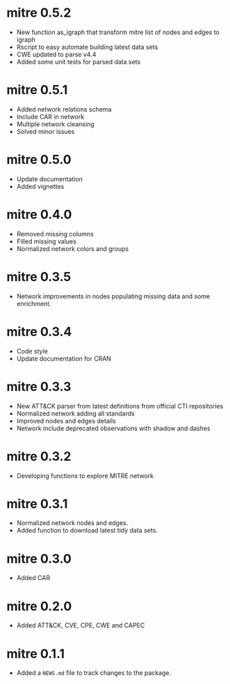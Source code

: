 # mitre 0.5.2
* New function as_igraph that transform mitre list of nodes and edges to igraph
* Rscript to easy automate building latest data sets
* CWE updated to parse v4.4
* Added some unit tests for parsed data sets

# mitre 0.5.1
* Added network relations schema
* Include CAR in network
* Multiple network cleansing
* Solved minor issues

# mitre 0.5.0
* Update documentation
* Added vignettes

# mitre 0.4.0
* Removed missing columns
* Filled missing values
* Normalized network colors and groups

# mitre 0.3.5
* Network improvements in nodes populating missing data and some enrichment.

# mitre 0.3.4
* Code style
* Update documentation for CRAN

# mitre 0.3.3
* New ATT&CK parser from latest definitions from official CTI repositories
* Normalized network adding all standards
* Improved nodes and edges details
* Network include deprecated observations with shadow and dashes

# mitre 0.3.2
 
* Developing functions to explore MITRE network

# mitre 0.3.1

* Normalized network nodes and edges.
* Added function to download latest tidy data sets.

# mitre 0.3.0
 
* Added CAR

# mitre 0.2.0

* Added ATT&CK, CVE, CPE, CWE and CAPEC

# mitre 0.1.1

* Added a `NEWS.md` file to track changes to the package.

